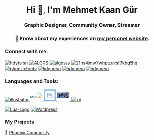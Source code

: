 <h1 align="center">Hi 👋, I'm Mehmet Kaan Gür</h1>
<h3 align="center">Graphic Designer, Community Owner, Streamer</h3>


<h3 align="center"> 📄 Know about my experiences on <a href="https://www.mehmetkaangur.com" target="blank">my personel website</a>.

<h3 align="left">Connect with me:</h3>
<p align="left">
<a href="https://linkedin.com/in/kaangr21" target="blank"><img align="center" src="https://cdn.jsdelivr.net/npm/simple-icons@3.0.1/icons/linkedin.svg" alt="hdytarsn" height="30" width="40" /></a>
<body><a href="https://discord.com/users/790027142124929024" target="blank"><img align="center" src="https://cdn.jsdelivr.net/npm/simple-icons@3.0.1/icons/discord.svg" alt="ALGOS" height="30" width="40"></a></body>
<body><a href="https://steamcommunity.com/id/algosss" target="blank"><img align="center" src="https://cdn.jsdelivr.net/npm/simple-icons@3.0.1/icons/steam.svg" alt="algosss" height="30" width="40"></a></body>
<body><a href="https://open.spotify.com/user/21ns4jmw7whptzuvsf7kbq5hq" target="blank"><img align="center" src="https://cdn.jsdelivr.net/npm/simple-icons@3.0.1/icons/spotify.svg" alt="21ns4jmw7whptzuvsf7kbq5hq" height="30" width="40"></a></body>
<body><a href="https://www.twitch.tv/phoenixfuntv" target="blank"><img align="center" src="https://cdn.jsdelivr.net/npm/simple-icons@3.0.1/icons/twitch.svg" alt="phoenixfuntv" height="30" width="40"></a></body>
<a href="https://fb.com/kaangr21" target="blank"><img align="center" src="https://cdn.jsdelivr.net/npm/simple-icons@3.0.1/icons/facebook.svg" alt="hdytarsn" height="30" width="40" /></a>
<a href="https://instagram.com/kaangr21" target="blank"><img align="center" src="https://cdn.jsdelivr.net/npm/simple-icons@3.0.1/icons/instagram.svg" alt="hdytarsn" height="30" width="40" /></a>
<a href="https://www.behance.net/kaangr21" target="blank"><img align="center" src="https://cdn.jsdelivr.net/npm/simple-icons@3.0.1/icons/behance.svg" alt="hdytarsn" height="30" width="40" /></a>
</p>

<h3 align="left">Languages and Tools:</h3>
</a> <a href="https://www.adobe.com/in/products/illustrator.html" target="_blank"> <img src="https://www.vectorlogo.zone/logos/adobe_illustrator/adobe_illustrator-icon.svg" alt="illustrator" width="40" height="40"/> </a> <a href="https://developer.mozilla.org/en-US/docs/Web/JavaScript" target="_blank"> 
</a> <a href="https://www.mysql.com/" target="_blank"> <img src="https://raw.githubusercontent.com/devicons/devicon/master/icons/mysql/mysql-original-wordmark.svg" alt="mysql" width="40" height="40"/> </a> <a width="40" height="40"/> </a> <a href="https://www.photoshop.com/en" target="_blank"> <img src="https://raw.githubusercontent.com/devicons/devicon/master/icons/photoshop/photoshop-line.svg" alt="photoshop" width="40" height="40"/> </a> <a 
href="https://www.php.net" target="_blank"> <img src="https://raw.githubusercontent.com/devicons/devicon/master/icons/php/php-original.svg" alt="php" width="40" height="40"/> </a> <a href="https://webpack.js.org" target="_blank"> <img height="40"/> </a> <a href="https://www.adobe.com/products/xd.html" target="_blank"> <img src="https://cdn.worldvectorlogo.com/logos/adobe-xd.svg" alt="xd" width="40" height="40"/> </a> </p> <a href="https://commons.wikimedia.org/wiki/File:Lua-Logo.svg"><img width="40" alt="Lua-Logo" src="https://upload.wikimedia.org/wikipedia/commons/thumb/c/cf/Lua-Logo.svg/512px-Lua-Logo.svg.png"></a> <a href="https://commons.wikimedia.org/wiki/File:Wordpress.svg"><img width="40" alt="Wordpress" src="https://upload.wikimedia.org/wikipedia/commons/thumb/c/c5/Wordpress.svg/32px-Wordpress.svg.png"></a>

<h3 align="left">My Projects</h3>

📄 <a href="https://www.mehmetkaangur.com" target="blank">Phoenix Communıty</a>
